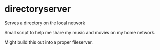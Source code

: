 # directoryserver
Serves a directory on the local network

Small script to help me share my music and movies on my home network.

Might build this out into a proper fileserver.
